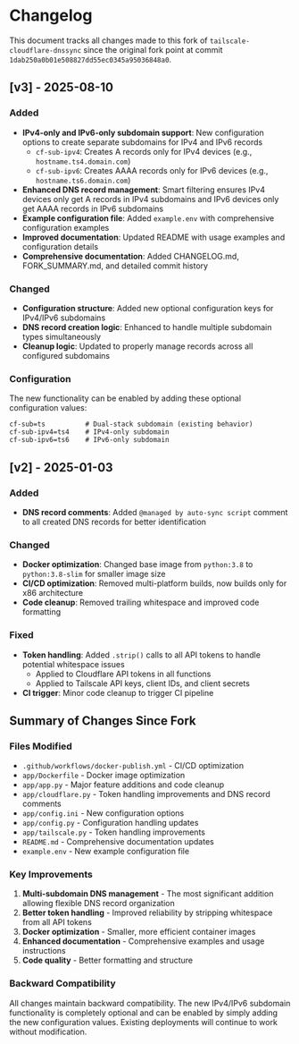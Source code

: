 # Changelog

This document tracks all changes made to this fork of `tailscale-cloudflare-dnssync` since the original fork point at commit `1dab250a0b01e508827dd55ec0345a95036848a0`.

## [v3] - 2025-08-10

### Added
- **IPv4-only and IPv6-only subdomain support**: New configuration options to create separate subdomains for IPv4 and IPv6 records
  - `cf-sub-ipv4`: Creates A records only for IPv4 devices (e.g., `hostname.ts4.domain.com`)
  - `cf-sub-ipv6`: Creates AAAA records only for IPv6 devices (e.g., `hostname.ts6.domain.com`)
- **Enhanced DNS record management**: Smart filtering ensures IPv4 devices only get A records in IPv4 subdomains and IPv6 devices only get AAAA records in IPv6 subdomains
- **Example configuration file**: Added `example.env` with comprehensive configuration examples
- **Improved documentation**: Updated README with usage examples and configuration details
- **Comprehensive documentation**: Added CHANGELOG.md, FORK_SUMMARY.md, and detailed commit history

### Changed
- **Configuration structure**: Added new optional configuration keys for IPv4/IPv6 subdomains
- **DNS record creation logic**: Enhanced to handle multiple subdomain types simultaneously
- **Cleanup logic**: Updated to properly manage records across all configured subdomains

### Configuration
The new functionality can be enabled by adding these optional configuration values:
```env
cf-sub=ts          # Dual-stack subdomain (existing behavior)
cf-sub-ipv4=ts4    # IPv4-only subdomain
cf-sub-ipv6=ts6    # IPv6-only subdomain
```

## [v2] - 2025-01-03

### Added
- **DNS record comments**: Added `@managed by auto-sync script` comment to all created DNS records for better identification

### Changed
- **Docker optimization**: Changed base image from `python:3.8` to `python:3.8-slim` for smaller image size
- **CI/CD optimization**: Removed multi-platform builds, now builds only for x86 architecture
- **Code cleanup**: Removed trailing whitespace and improved code formatting

### Fixed
- **Token handling**: Added `.strip()` calls to all API tokens to handle potential whitespace issues
  - Applied to Cloudflare API tokens in all functions
  - Applied to Tailscale API keys, client IDs, and client secrets
- **CI trigger**: Minor code cleanup to trigger CI pipeline

## Summary of Changes Since Fork

### Files Modified
- `.github/workflows/docker-publish.yml` - CI/CD optimization
- `app/Dockerfile` - Docker image optimization
- `app/app.py` - Major feature additions and code cleanup
- `app/cloudflare.py` - Token handling improvements and DNS record comments
- `app/config.ini` - New configuration options
- `app/config.py` - Configuration handling updates
- `app/tailscale.py` - Token handling improvements
- `README.md` - Comprehensive documentation updates
- `example.env` - New example configuration file

### Key Improvements
1. **Multi-subdomain DNS management** - The most significant addition allowing flexible DNS record organization
2. **Better token handling** - Improved reliability by stripping whitespace from all API tokens
3. **Docker optimization** - Smaller, more efficient container images
4. **Enhanced documentation** - Comprehensive examples and usage instructions
5. **Code quality** - Better formatting and structure

### Backward Compatibility
All changes maintain backward compatibility. The new IPv4/IPv6 subdomain functionality is completely optional and can be enabled by simply adding the new configuration values. Existing deployments will continue to work without modification.
